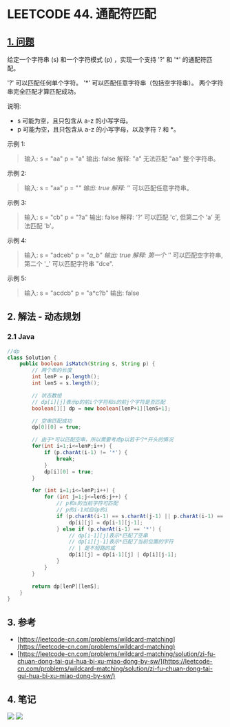 # LEETCODE 44. 通配符匹配

## [1. 问题](https://leetcode-cn.com/problems/wildcard-matching/)

给定一个字符串 (s) 和一个字符模式 (p) ，实现一个支持 '?' 和 '\*' 的通配符匹配。

'?' 可以匹配任何单个字符。 '\*' 可以匹配任意字符串（包括空字符串）。 两个字符串完全匹配才算匹配成功。

说明:

* s 可能为空，且只包含从 a-z 的小写字母。
* p 可能为空，且只包含从 a-z 的小写字母，以及字符 ? 和 \*。

示例 1:

> 输入: s = "aa" p = "a" 输出: false 解释: "a" 无法匹配 "aa" 整个字符串。

示例 2:

> 输入: s = "aa" p = "_" 输出: true 解释: '_' 可以匹配任意字符串。

示例 3:

> 输入: s = "cb" p = "?a" 输出: false 解释: '?' 可以匹配 'c', 但第二个 'a' 无法匹配 'b'。

示例 4:

> 输入: s = "adceb" p = "_a_b" 输出: true 解释: 第一个 '_' 可以匹配空字符串, 第二个 '_' 可以匹配字符串 "dce".

示例 5:

> 输入: s = "acdcb" p = "a\*c?b" 输出: false

## 2. 解法 - 动态规划

### 2.1 Java

```java
//dp
class Solution {
    public boolean isMatch(String s, String p) {
        // 两个串的长度
        int lenP = p.length();
        int lenS = s.length();

        // 状态数组
        // dp[i][j]表示p的前i个字符和s的前j个字符是否匹配
        boolean[][] dp = new boolean[lenP+1][lenS+1];

        // 空串匹配成功
        dp[0][0] = true;

        // 由于*可以匹配空串，所以需要考虑p以若干个*开头的情况
        for(int i=1;i<=lenP;i++) {
            if (p.charAt(i-1) != '*') {
                break;
            }
            dp[i][0] = true;
        }

        for (int i=1;i<=lenP;i++) {
            for (int j=1;j<=lenS;j++) {
                // p和s的当前字符可匹配
                // p的i-1对应dp的i
                if (p.charAt(i-1) == s.charAt(j-1) || p.charAt(i-1) == '?') {
                    dp[i][j] = dp[i-1][j-1];
                } else if (p.charAt(i-1) == '*') {
                    // dp[i-1][j]表示*匹配了空串
                    // dp[i][j-1]表示*匹配了当前位置的字符
                    // | 是不短路的或
                    dp[i][j] = dp[i-1][j] | dp[i][j-1];
                }
            }
        }

        return dp[lenP][lenS];
    }
}
```

## 3. 参考

* [https://leetcode-cn.com/problems/wildcard-matching](https://leetcode-cn.com/problems/wildcard-matching)
* [https://leetcode-cn.com/problems/wildcard-matching/solution/zi-fu-chuan-dong-tai-gui-hua-bi-xu-miao-dong-by-sw/](https://leetcode-cn.com/problems/wildcard-matching/solution/zi-fu-chuan-dong-tai-gui-hua-bi-xu-miao-dong-by-sw/)

## 4. 笔记

![](https://777blog.oss-cn-shanghai.aliyuncs.com/blog%20pic/leetcode44-1.jpg) ![](https://777blog.oss-cn-shanghai.aliyuncs.com/blog%20pic/leetcode44-2.jpg)
